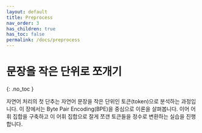 ```yaml
---
layout: default
title: Preprocess
nav_order: 3
has_children: true
has_toc: false
permalink: /docs/preprocess
---
```


# 문장을 작은 단위로 쪼개기
{: .no_toc }

자연어 처리의 첫 단추는 자연어 문장을 작은 단위인 토큰(token)으로 분석하는 과정입니다. 이 장에서는 Byte Pair Encoding(BPE)을 중심으로 이론을 살펴봅니다. 이어 어휘 집합을 구축하고 이 어휘 집합으로 잘게 쪼갠 토큰들을 정수로 변환하는 실습을 진행합니다.
